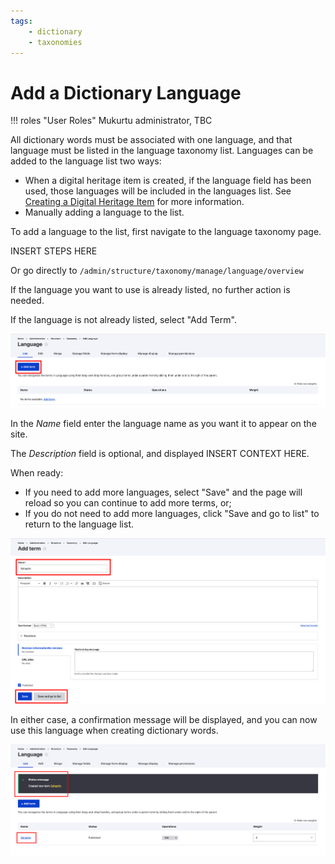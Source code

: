 ```yaml
---
tags:
    - dictionary
    - taxonomies
---
```


# Add a Dictionary Language

!!! roles "User Roles"
    Mukurtu administrator, TBC

All dictionary words must be associated with one language, and that language must be listed in the language taxonomy list. Languages can be added to the language list two ways:

- When a digital heritage item is created, if the language field has been used, those languages will be included in the languages list. See [Creating a Digital Heritage Item](../digital-heritage-items/CreateDHItem.md) for more information.
- Manually adding a language to the list.

To add a language to the list, first navigate to the language taxonomy page. 

INSERT STEPS HERE

Or go directly to `/admin/structure/taxonomy/manage/language/overview`

If the language you want to use is already listed, no further action is needed.

If the language is not already listed, select "Add Term".

![Screenshot of the language list with the add term button indicated.](../_embeds/language-add-01.png)

In the *Name* field enter the language name as you want it to appear on the site.

The *Description* field is optional, and displayed INSERT CONTEXT HERE.

When ready:

- If you need to add more languages, select "Save" and the page will reload so you can continue to add more terms, or;
- If you do not need to add more languages, click "Save and go to list" to return to the language list.

![Screenshot of the add language form with the name field and save buttons indicated.](../_embeds/language-add-02.png)

In either case, a confirmation message will be displayed, and you can now use this language when creating dictionary words.

![Screenshot of the language list with a success message and newly added language indicated.](../_embeds/language-add-03.png)